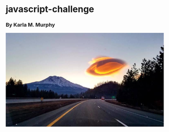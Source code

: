 # javascript-challenge
### By Karla M. Murphy


<p align="center"><img width="800" height= "300" src="UFO-level-2/static/images/changeimage.jpg"></p>
